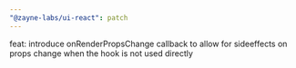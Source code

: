 ```yaml
---
"@zayne-labs/ui-react": patch
---
```


feat: introduce onRenderPropsChange callback to allow for sideeffects on props change when the hook is not used directly
